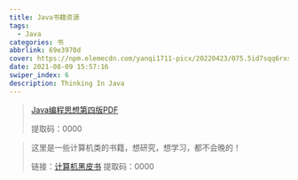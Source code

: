 ```yaml
---
title: Java书籍资源
tags:
  - Java
categories: 书
abbrlink: 69e3970d
cover: https://npm.elemecdn.com/yanqi1711-picx/20220423/075.5id7sqq6rxs0.webp
date: 2021-08-09 15:57:16
swiper_index: 6
description: Thinking In Java
---
```


> [Java编程思想第四版PDF](https://pan.baidu.com/s/1bX7McLSRer98okKw2FHT6w )
>
> 提取码：0000

> 这里是一些计算机类的书籍，想研究，想学习，都不会晚的！
>
> 链接：[计算机黑皮书](https://pan.baidu.com/s/18daU7-5j0VoUKognpsxMGQ)
> 提取码：0000

